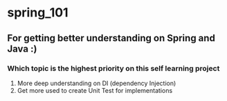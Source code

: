 # spring_101

## For getting better understanding on Spring and Java :)

### Which topic is the highest priority on this self learning project
1. More deep understanding on DI (dependency Injection)
2. Get more used to create Unit Test for implementations